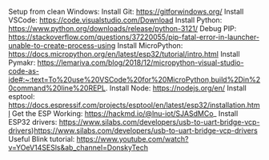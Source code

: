 Setup from clean Windows:
Install Git: https://gitforwindows.org/
Install VSCode: https://code.visualstudio.com/Download
Install Python: https://www.python.org/downloads/release/python-3121/
Debug PIP: https://stackoverflow.com/questions/37220055/pip-fatal-error-in-launcher-unable-to-create-process-using
Install MicroPython: https://docs.micropython.org/en/latest/esp32/tutorial/intro.html
Install Pymakr: https://lemariva.com/blog/2018/12/micropython-visual-studio-code-as-ide#:~:text=To%20use%20VSCode%20for%20MicroPython,build%2Din%20command%20line%20REPL.
Install Node: https://nodejs.org/en/
Install esptool: https://docs.espressif.com/projects/esptool/en/latest/esp32/installation.html
Get the ESP Working: https://hackmd.io/@lnu-iot/SJASdMCo_
Install ESP32 drivers: https://www.silabs.com/developers/usb-to-uart-bridge-vcp-drivers)https://www.silabs.com/developers/usb-to-uart-bridge-vcp-drivers
Useful Blink tutorial: https://www.youtube.com/watch?v=YOeV14SESls&ab_channel=DonskyTech
